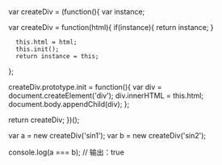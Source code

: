 var createDiv = (function(){
  var instance;

  var createDiv = function(html){
      if(instance){
        return instance;
      }

      this.html = html;
      this.init();
      return instance = this;
  };

  createDiv.prototype.init = function(){
      var div = document.createElement('div');
      div.innerHTML = this.html;
      document.body.appendChild(div);
  };

  return createDiv;
})();

var a = new createDiv('sin1');
var b = new createDiv('sin2');

console.log(a === b);  // 输出：true
